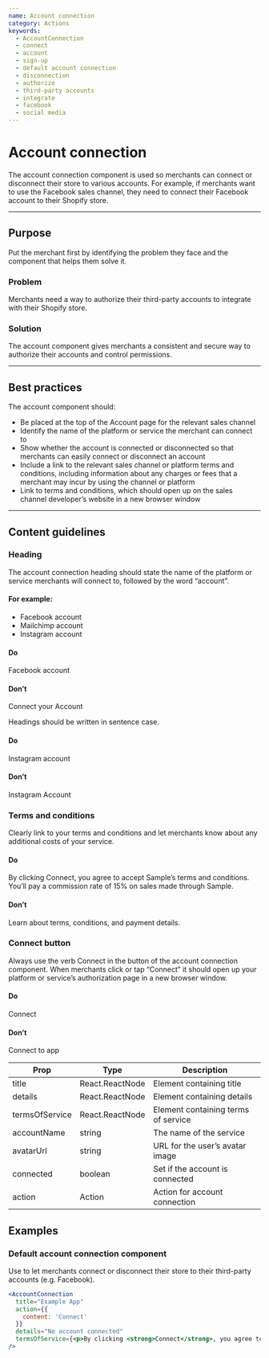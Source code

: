 ```yaml
---
name: Account connection
category: Actions
keywords:
  - AccountConnection
  - connect
  - account
  - sign-up
  - default account connection
  - disconnection
  - authorize
  - third-party accounts
  - integrate
  - facebook
  - social media
---
```


# Account connection

The account connection component is used so merchants can connect or disconnect
their store to various accounts. For example, if merchants want to use the
Facebook sales channel, they need to connect their Facebook
account to their Shopify store.

---

## Purpose

Put the merchant first by identifying the problem they face and the component that helps them solve it.

### Problem

Merchants need a way to authorize their third-party accounts to integrate with their Shopify store.

### Solution

The account component gives merchants a consistent and secure way to authorize their accounts and control permissions.

---

## Best practices

The account component should:

* Be placed at the top of the Account page for the relevant sales channel
* Identify the name of the platform or service the merchant can connect to
* Show whether the account is connected or disconnected so that merchants can easily connect or disconnect an account
* Include a link to the relevant sales channel or platform terms and conditions,
including information about any charges or fees that a merchant may incur by
using the channel or platform
* Link to terms and conditions, which should open up on the sales channel
developer’s website in a new browser window

---

## Content guidelines

### Heading

The account connection heading should state the name of the platform or service
merchants will connect to, followed by the word “account”.

#### For example:

* Facebook account
* Mailchimp account
* Instagram account

<!-- usagelist -->

#### Do
Facebook account

#### Don’t
Connect your Account

<!-- end -->

Headings should be written in sentence case.

<!-- usagelist -->

#### Do
Instagram account

#### Don’t
Instagram Account

<!-- end -->

### Terms and conditions

Clearly link to your terms and conditions and let merchants know about any additional costs of your service.

<!-- usagelist -->

#### Do
By clicking Connect, you agree to accept Sample’s terms and conditions.
You’ll pay a commission rate of 15% on sales made through Sample.

#### Don’t
Learn about terms, conditions, and payment details.

<!-- end -->

### Connect button

Always use the verb Connect in the button of the account connection component. When merchants click or tap “Connect” it should open up your platform or service’s authorization page in a new browser window.

<!-- usagelist -->

#### Do
Connect

#### Don’t
Connect to app

<!-- end -->

| Prop | Type | Description |
| ---- | ---- | ----------- |
| title | React.ReactNode | Element containing title |
| details | React.ReactNode | Element containing details |
| termsOfService | React.ReactNode | Element containing terms of service |
| accountName | string | The name of the service |
| avatarUrl | string | URL for the user’s avatar image |
| connected | boolean | Set if the account is connected |
| action | Action | Action for account connection |

## Examples

### Default account connection component

Use to let merchants connect or disconnect their store to their third-party accounts (e.g. Facebook).

```jsx
<AccountConnection
  title="Example App"
  action={{
    content: 'Connect'
  }}
  details="No account connected"
  termsOfService={<p>By clicking <strong>Connect</strong>, you agree to accept Sample App’s <Link url="Example App">terms and conditions</Link>. You’ll pay a commission rate of 15% on sales made through Sample App.</p>}
/>
```
